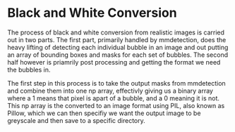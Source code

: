 # Black and White Conversion

The process of black and white conversion from realistic images is carried out in two parts. The first part, primarily handled by mmdetection, does the heavy lifting of detecting each individual bubble in an image and out putting an array of bounding boxes and masks for each set of bubbles. The second half however is priamrily post processing and getting the format we need the bubbles in.

The first step in this process is to take the output masks from mmdetection and combine them into one np array, effectivly giving us a binary array where a 1 means that pixel is apart of a bubble, and a 0 meaning it is not. This np array is the converted to an image format using PIL, also known as Pillow, which we can then specifiy we want the output image to be greyscale and then save to a specific directory.